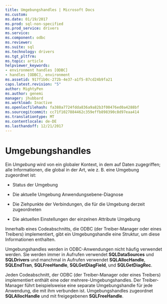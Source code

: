 ```yaml
---
title: Umgebungshandles | Microsoft Docs
ms.custom: 
ms.date: 01/19/2017
ms.prod: sql-non-specified
ms.prod_service: drivers
ms.service: 
ms.component: odbc
ms.reviewer: 
ms.suite: sql
ms.technology: drivers
ms.tgt_pltfrm: 
ms.topic: article
helpviewer_keywords:
- environment handles [ODBC]
- handles [ODBC], environment
ms.assetid: 917f1b0c-272b-4e37-a1f5-87cd24b9fa21
caps.latest.revision: "5"
author: MightyPen
ms.author: genemi
manager: jhubbard
ms.workload: Inactive
ms.openlocfilehash: fa388a7724fdda836a9a82b3f00476ed0a4288bf
ms.sourcegitcommit: cc71f1027884462c359effb898390c8d97eaa414
ms.translationtype: MT
ms.contentlocale: de-DE
ms.lasthandoff: 12/21/2017
---
```

# <a name="environment-handles"></a>Umgebungshandles
Ein *Umgebung* wird von ein globaler Kontext, in dem auf Daten zugegriffen; alle Informationen, die global in der Art, wie z. B. eine Umgebung zugeordnet ist:  
  
-   Status der Umgebung  
  
-   Die aktuelle Umgebung Anwendungsebene-Diagnose  
  
-   Die Ziehpunkte der Verbindungen, die für die Umgebung derzeit zugeordneten  
  
-   Die aktuellen Einstellungen der einzelnen Attribute Umgebung  
  
 Innerhalb eines Codeabschnitts, die ODBC (der Treiber-Manager oder eines Treibers) implementiert, gibt ein Umgebungshandle eine Struktur, um diese Informationen enthalten.  
  
 Umgebungshandles werden in ODBC-Anwendungen nicht häufig verwendet werden. Sie werden immer in Aufrufen verwendet **SQLDataSources** und **SQLDrivers** und manchmal in Aufrufen verwendet **SQLAllocHandle**, **SQLEndTran**, **SQLFreeHandle**, **SQLGetDiagField**, und **SQLGetDiagRec**.  
  
 Jeden Codeabschnitt, der ODBC (der Treiber-Manager oder eines Treibers) implementiert enthält eine oder mehrere-Umgebungshandles. Der Treiber-Manager führt beispielsweise eine separate Umgebungshandle für jede Anwendung, die mit ihm verbunden ist. Umgebungshandles zugeordnet **SQLAllocHandle** und mit freigegebenen **SQLFreeHandle**.
